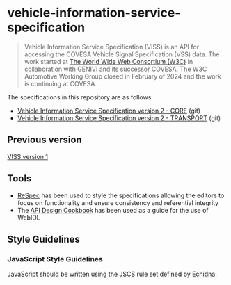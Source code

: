# vehicle-information-service-specification
>Vehicle Information Service Specification (VISS) is an API for accessing the COVESA Vehicle Signal Specification (VSS) data. The work started at [The World Wide Web Consortium (W3C)](https://www.w3.org) in collaboration with GENIVI and its successor COVESA. The W3C Automotive Working Group closed in February of 2024 and the work is continuing at COVESA.

The specifications in this repository are as follows:
- [Vehicle Information Service Specification version 2 - CORE](https://raw.githack.com/covesa/vehicle-information-service-specification/gh-pages/spec/VISSv2_Core.html) (git)
- [Vehicle Information Service Specification version 2 - TRANSPORT](https://raw.githack.com/covesa/vehicle-information-service-specification/gh-pages/spec/VISSv2_Transport.html) (git)

## Previous version
[VISS version 1](https://www.w3.org/TR/vehicle-information-service/)

## Tools

- [ReSpec](https://www.w3.org/respec/) has been used to style the specifications allowing the editors to focus on functionality and ensure consistency and referential integrity
- The [API Design Cookbook](http://www.w3.org/TR/api-design/) has been used as a guide for the use of WebIDL

## Style Guidelines

### JavaScript Style Guidelines

JavaScript should be written using the [JSCS](http://jscs.info/) rule set defined by [Echidna](https://github.com/w3c/echidna/blob/master/.jscs.json).

